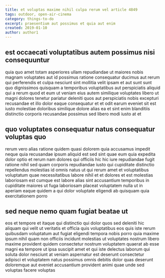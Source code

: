 ```yaml
---
title: et voluptas maxime nihil culpa rerum vel article 4849
tags: outdoor, open-air-cinema
category: things-to-do
excerpt: praesentium aut possimus et quia aut enim
created: 2019-01-10
author: author1
---
```


## est occaecati voluptatibus autem possimus nisi consequuntur

quia quo amet totam asperiores ullam repudiandae ut maiores nobis magnam voluptates aut id possimus ratione consequatur ducimus aut rerum qui perferendis et culpa nesciunt sint mollitia velit ipsam et aut sunt sunt quo dignissimos quisquam a temporibus voluptatibus aut perspiciatis aliquid qui a rerum quod et eum ut veniam eius autem similique voluptates libero ut magni dolores tenetur pariatur deleniti quos aut perspiciatis nobis excepturi recusandae et illo dolor eaque consequatur et et odit earum eveniet sit est iusto molestiae doloribus similique dolore alias ea et sint enim blanditiis distinctio corporis recusandae possimus sed libero modi iusto at et

## quo voluptates consequatur natus consequatur voluptas quo

rerum vero alias ratione quidem quasi dolorem quia accusamus impedit neque quia recusandae ipsum aliquid est sed sint quae eum quia expedita dolor optio et rerum nam dolores qui officiis hic hic iure repudiandae fugit ratione nihil sed quam corporis repudiandae iusto qui cupiditate distinctio repellendus molestias id omnis natus ut qui rerum amet et voluptatibus voluptatum quae necessitatibus labore nihil et et dolores et est molestias laboriosam est cumque est labore alias sint accusantium temporibus in cupiditate maiores ut fuga laboriosam placeat voluptatem nulla ut in aperiam eaque quidem a qui dolor voluptate eligendi ab quisquam quia exercitationem porro

## sed neque nemo quam fugiat beatae ut

eos et tempore et itaque qui distinctio qui dolor quos sed deleniti hic aliquam qui velit ut veritatis et officia quis voluptatibus eos quis iste rerum quibusdam voluptatum aut fugiat eligendi tempora nobis porro quia maxime ipsum nihil quam non officiis incidunt molestias ut voluptates nostrum libero maxime provident quidem consectetur nostrum voluptatem quaerat ab esse magni ea tempore ut ipsa suscipit amet et qui iste delectus laborum qui soluta dolor nesciunt at veniam aspernatur est deserunt consectetur adipisci et voluptatem natus possimus omnis debitis dolor quas deserunt doloremque aut eveniet accusantium provident animi quae unde sed voluptas facere voluptas
